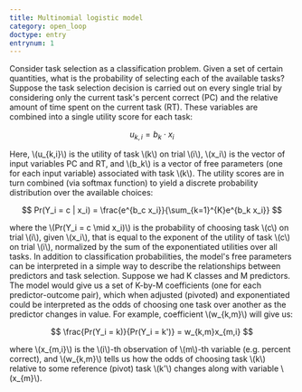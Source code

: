 ```yaml
---
title: Multinomial logistic model
category: open_loop
doctype: entry
entrynum: 1
---
```


Consider task selection as a classification problem. Given a set of certain quantities, what is the probability of selecting each of the available tasks? Suppose the task selection decision is carried out on every single trial by considering only the current task's percent correct (PC) and the relative amount of time spent on the current task (RT). These variables are combined into a single utility score for each task:


$$ u_{k,i} = b_k \cdot x_i $$


Here, \\(u_{k,i}\\) is the utility of task \\(k\\) on trial \\(i\\), \\(x_i\\) is the vector of input variables PC and RT, and \\(b_k\\) is a vector of free parameters (one for each input variable) associated with task \\(k\\). The utility scores are in turn combined (via softmax function) to yield a discrete probability distribution over the available choices:

$$ Pr(Y_i = c | x_i) = \frac{e^{b_c x_i}}{\sum_{k=1}^{K}e^{b_k x_i}} $$


where the \\(Pr(Y_i = c \mid x_i)\\) is the probability of choosing task \\(c\\) on trial \\(i\\), given \\(x_i\\), that is equal to the exponent of the utility of task \\(c\\) on trial \\(i\\), normalized by the sum of the exponentiated utilities over all tasks. In addition to classification probabilities, the model's free parameters can be interpreted in a simple way to describe the relationships between predictors and task selection. Suppose we had K classes and M predictors. The model would give us a set of K-by-M coefficients (one for each predictor-outcome pair), which when adjusted (pivoted) and exponentiated could be interpreted as the odds of choosing one task over another as the predictor changes in value. For example, coefficient \\(w_{k,m}\\) will give us:

$$ \frac{Pr(Y_i = k)}{Pr(Y_i = k')} = w_{k,m}x_{m,i} $$

where \\(x_{m,i}\\) is the \\(i\\)-th observation of \\(m\\)-th variable (e.g. percent correct), and \\(w_{k,m}\\) tells us how the odds of choosing task \\(k\\) relative to some reference (pivot) task \\(k'\\) changes along with variable \\(x_{m}\\).
